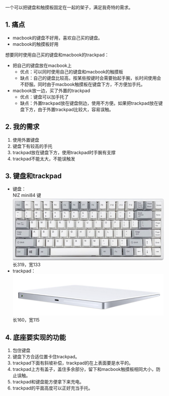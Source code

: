 

一个可以把键盘和触摸板固定在一起的架子，满足我奇特的需求。

## 1. 痛点

* macbook的键盘不好用，喜欢自己买的键盘。
* macbook的触摸板好用

想要同时使用自己买的键盘和macbook的trackpad：
* 把自己的键盘放在macbook上
  * 优点：可以同时使用自己的键盘和macbook的触摸板
  * 缺点：自己的键盘比较高，按某些按键时会需要抬起手腕，长时间使用会不舒服。同时由于macbook触摸板在键盘下方，不方便加手托。
* macbook放一边，买了外置的trackpad
  * 优点：键盘可以加手托了
  * 缺点：外置trackpad放在键盘侧边，使用不方便。如果把trackpad放在键盘下方，由于外置trackpad比较大，容易误触。

## 2. 我的需求

1. 使用外置键盘
2. 键盘下有较高的手托
3. trackpad放在键盘下方，使用trackpad时手腕有支撑
4. trackpad不能太大，不能误触发

## 3. 键盘和trackpad

* 键盘：  
  NIZ mini84 键  
  ![nizmini84.png](https://github.com/nicekwell/keypad/raw/master/img/nizmini84.png)
  长319，宽133
* trackpad：  
  ![trackpad.png](https://github.com/nicekwell/keypad/raw/master/img/trackpad.png)
  长160，宽115

## 4. 底座要实现的功能

1. 包住键盘
2. 键盘下方合适位置卡住trackpad。
3. trackpad下面有斜坡补偿，trackpad的在上表面要是水平的。
4. trackpad上方有盖子，盖住多余部分，留下和macbook触摸板相同大小，防止误触。
5. trackpad和键盘能方便拿下来充电。
6. trackpad的平面高度可以正好充当手托。


